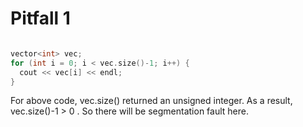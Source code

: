 
# Pitfall 1

```cpp

vector<int> vec;
for (int i = 0; i < vec.size()-1; i++) {
  cout << vec[i] << endl;
}

```

For above code, vec.size() returned an unsigned integer. As a result,
vec.size()-1 > 0 . So there will be segmentation fault here.
